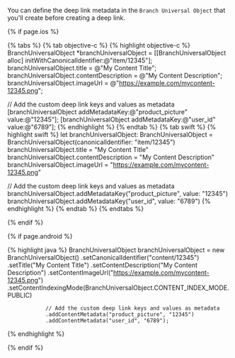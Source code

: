 
You can define the deep link metadata in the `Branch Universal Object` that you'll create before creating a deep link.

{% if page.ios %}

{% tabs %}
{% tab objective-c %}
{% highlight objective-c %}
BranchUniversalObject *branchUniversalObject = [[BranchUniversalObject alloc] initWithCanonicalIdentifier:@"item/12345"];
branchUniversalObject.title = @"My Content Title";
branchUniversalObject.contentDescription = @"My Content Description";
branchUniversalObject.imageUrl = @"https://example.com/mycontent-12345.png";

// Add the custom deep link keys and values as metadata
[branchUniversalObject addMetadataKey:@"product_picture" value:@"12345"];
[branchUniversalObject addMetadataKey:@"user_id" value:@"6789"];
{% endhighlight %}
{% endtab %}
{% tab swift %}
{% highlight swift %}
let branchUniversalObject: BranchUniversalObject = BranchUniversalObject(canonicalIdentifier: "item/12345")
branchUniversalObject.title = "My Content Title"
branchUniversalObject.contentDescription = "My Content Description"
branchUniversalObject.imageUrl = "https://example.com/mycontent-12345.png"

// Add the custom deep link keys and values as metadata
branchUniversalObject.addMetadataKey("product_picture", value: "12345")
branchUniversalObject.addMetadataKey("user_id", value: "6789")
{% endhighlight %}
{% endtab %}
{% endtabs %}

{% endif %}
<!--- /iOS -->


<!--- Android -->
{% if page.android %}

{% highlight java %}
 BranchUniversalObject branchUniversalObject = new BranchUniversalObject()
                .setCanonicalIdentifier("content/12345")
                .setTitle("My Content Title")
                .setContentDescription("My Content Description")
                .setContentImageUrl("https://example.com/mycontent-12345.png")
                .setContentIndexingMode(BranchUniversalObject.CONTENT_INDEX_MODE.PUBLIC)

                // Add the custom deep link keys and values as metadata
                .addContentMetadata("product_picture", "12345")
                .addContentMetadata("user_id", "6789");
{% endhighlight %}

{% endif %}